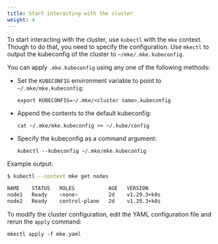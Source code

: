 ```yaml
---
title: Start interacting with the cluster
weight: 4
---
```


To start interacting with the cluster, use `kubectl` with the `mke` context.
Though to do that, you need to specify the configuration. Use `mkectl` to output
the kubeconfig of the cluster to `~/mke/.mke.kubeconfig`.

You can apply `.mke.kubeconfig` using any one of the following methods:

* Set the `KUBECONFIG` environment variable to point to `~/.mke/mke.kubeconfig`:

  ```shell
  export KUBECONFIG=~/.mke/<cluster name>.kubeconfig
  ```

* Append the contents to the default kubeconfig:

  ```shell
  cat ~/.mke/mke.kubeconfig >> ~/.kube/config
  ```

* Specify the kubeconfig as a command argument:

  ```shell
  kubectl --kubeconfig ~/.mke/mke.kubeconfig
  ```

Example output:

```bash
$ kubectl --context mke get nodes

NAME    STATUS   ROLES           AGE   VERSION
node1   Ready    <none>          2d    v1.29.3+k0s
node2   Ready    control-plane   2d    v1.29.3+k0s
```

To modify the cluster configuration, edit the YAML configuration file and
rerun the `apply` command:

```shell
mkectl apply -f mke.yaml
```
